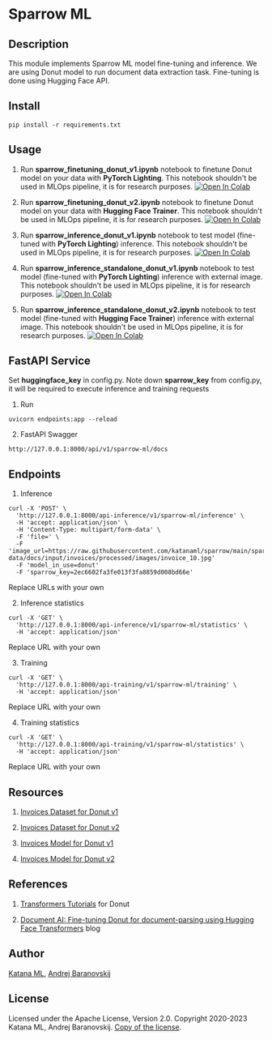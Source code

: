 # Sparrow ML

## Description

This module implements Sparrow ML model fine-tuning and inference. We are using Donut model to run document data extraction task. Fine-tuning is done using Hugging Face API.

## Install

```
pip install -r requirements.txt
```

## Usage

1. Run **sparrow_finetuning_donut_v1.ipynb** notebook to finetune Donut model on your data with **PyTorch Lighting**. This notebook shouldn't be used in MLOps pipeline, it is for research purposes. [![Open In Colab](https://colab.research.google.com/assets/colab-badge.svg)](https://colab.research.google.com/drive/1-v1VE2Oow_klQjO-ETGyxuIP4ebIjRGC?usp=sharing)

2. Run **sparrow_finetuning_donut_v2.ipynb** notebook to finetune Donut model on your data with **Hugging Face Trainer**. This notebook shouldn't be used in MLOps pipeline, it is for research purposes. [![Open In Colab](https://colab.research.google.com/assets/colab-badge.svg)](https://colab.research.google.com/drive/1SxuTbM_bbnA_XKQ6rpx75mamTV6XYixF?usp=sharing)

3. Run **sparrow_inference_donut_v1.ipynb** notebook to test model (fine-tuned with **PyTorch Lighting**) inference. This notebook shouldn't be used in MLOps pipeline, it is for research purposes. [![Open In Colab](https://colab.research.google.com/assets/colab-badge.svg)](https://colab.research.google.com/drive/1eCFAIst7mFOQcib3MzUdgHGpitS1sh8y?usp=sharing)

4. Run **sparrow_inference_standalone_donut_v1.ipynb** notebook to test model (fine-tuned with **PyTorch Lighting**) inference with external image. This notebook shouldn't be used in MLOps pipeline, it is for research purposes. [![Open In Colab](https://colab.research.google.com/assets/colab-badge.svg)](https://colab.research.google.com/drive/1OoX1llhhNWeI9j8ajJRm7dbPFA3ZlFg5?usp=sharing)

5. Run **sparrow_inference_standalone_donut_v2.ipynb** notebook to test model (fine-tuned with **Hugging Face Trainer**) inference with external image. This notebook shouldn't be used in MLOps pipeline, it is for research purposes. [![Open In Colab](https://colab.research.google.com/assets/colab-badge.svg)](https://colab.research.google.com/drive/1FSTh0mp99o71v2Kl_wjbbd0gHIlDQANm?usp=sharing)

## FastAPI Service

Set **huggingface_key** in config.py. Note down **sparrow_key** from config.py, it will be required to execute inference and training requests

1. Run

```
uvicorn endpoints:app --reload
```

2. FastAPI Swagger

```
http://127.0.0.1:8000/api/v1/sparrow-ml/docs
```

## Endpoints

1. Inference

```
curl -X 'POST' \
  'http://127.0.0.1:8000/api-inference/v1/sparrow-ml/inference' \
  -H 'accept: application/json' \
  -H 'Content-Type: multipart/form-data' \
  -F 'file=' \
  -F 'image_url=https://raw.githubusercontent.com/katanaml/sparrow/main/sparrow-data/docs/input/invoices/processed/images/invoice_10.jpg'
  -F 'model_in_use=donut'
  -F 'sparrow_key=2ec6602fa3fe013f3fa8859d008bd66e'
```

Replace URLs with your own

2. Inference statistics

```
curl -X 'GET' \
  'http://127.0.0.1:8000/api-inference/v1/sparrow-ml/statistics' \
  -H 'accept: application/json'
```

Replace URL with your own

3. Training

```
curl -X 'GET' \
  'http://127.0.0.1:8000/api-training/v1/sparrow-ml/training' \
  -H 'accept: application/json'
```

Replace URL with your own

4. Training statistics

```
curl -X 'GET' \
  'http://127.0.0.1:8000/api-training/v1/sparrow-ml/statistics' \
  -H 'accept: application/json'
```

Replace URL with your own

## Resources

1. [Invoices Dataset for Donut v1](https://huggingface.co/datasets/katanaml-org/invoices-donut-data-v1)

2. [Invoices Dataset for Donut v2](https://huggingface.co/datasets/katanaml-org/invoices-donut-data-v2)

3. [Invoices Model for Donut v1](https://huggingface.co/katanaml-org/invoices-donut-model-v1)

4. [Invoices Model for Donut v2](https://huggingface.co/katanaml-org/invoices-donut-model-v2)

## References

1. [Transformers Tutorials](https://github.com/NielsRogge/Transformers-Tutorials/tree/master/Donut) for Donut

2. [Document AI: Fine-tuning Donut for document-parsing using Hugging Face Transformers](https://www.philschmid.de/fine-tuning-donut) blog

## Author

[Katana ML](https://katanaml.io), [Andrej Baranovskij](https://github.com/abaranovskis-redsamurai)

## License

Licensed under the Apache License, Version 2.0. Copyright 2020-2023 Katana ML, Andrej Baranovskij. [Copy of the license](https://github.com/katanaml/sparrow/blob/main/LICENSE).
